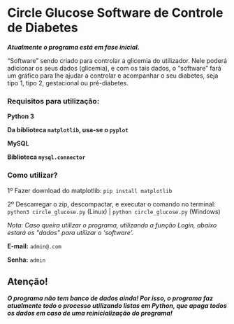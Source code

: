 # Circle Glucose Software de Controle de Diabetes

***Atualmente o programa está em fase inicial.***

“Software” sendo criado para controlar a glicemia do utilizador.
Nele poderá adicionar os seus dados (glicemia), e
com os tais dados, o “software” fará um gráfico para lhe 
ajudar a controlar e acompanhar o seu diabetes, seja
 tipo 1, tipo 2, gestacional ou pré-diabetes.

### Requisitos para utilização:
**Python 3**

**Da biblioteca `matplotlib`, usa-se o `pyplot`**

**MySQL**

**Biblioteca `mysql.connector`**
### Como utilizar?

1º Fazer download do matplotlib: `pip install matplotlib`

2º Descarregar o zip, descompactar, e executar o comando no terminal:
`python3 circle_glucose.py` (Linux) 
| 
`python circle_glucose.py` (Windows)

*Nota: Caso queira utilizar o programa, utilizando a função Login,
abaixo estará os "dados" para utilizar o ‘software’.*

**E-mail:** `admin@.com`

**Senha:** `admin`


## Atenção!


***O programa não tem banco de dados ainda! Por isso, o programa faz 
atualmente todo o processo utilizando listas em Python, que apaga
todos os dados em caso de uma reinicialização do programa!***
